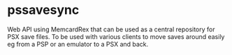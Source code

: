 # pssavesync
Web API using MemcardRex that can be used as a central repository for PSX save files. To be used with various clients to move saves around easily eg from a PSP or an emulator to a PSX and back.

